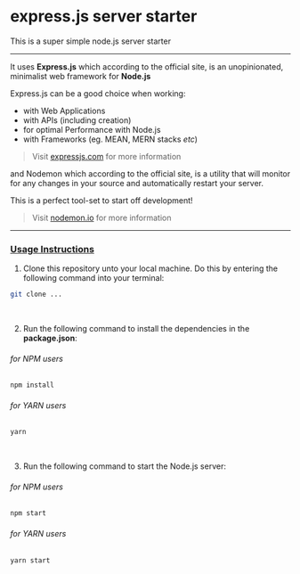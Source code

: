 # express.js server starter

This is a super simple node.js server starter

- - -

It uses **Express.js** which according to the official site, is an unopinionated, minimalist web framework for **Node.js**

Express.js can be a good choice when working:
* with Web Applications  
* with APIs (including creation)
* for optimal Performance with Node.js
* with Frameworks (eg. MEAN, MERN stacks _etc_)

> Visit <a href="https://expressjs.com/" target="_blank" alt="expressjs.com">expressjs.com</a> for more information

and Nodemon which according to the official site, is a utility that will monitor for any changes in your source and automatically restart your server.

This is a perfect tool-set to start off development!

> Visit <a href="https://nodemon.io/" target="_blank" alt="nodemon.io">nodemon.io</a> for more information

- - -

### [Usage Instructions]()

1. Clone this repository unto your local machine. Do this by entering the following command into your terminal:

```bash
git clone ...
```

<br />

2. Run the following command to install the dependencies in the **package.json**:

###### for NPM users
```bash
npm install
```

###### for YARN users
```bash
yarn
```

<br />

3. Run the following command to start the Node.js server:

###### for NPM users
```bash
npm start
```

###### for YARN users
```bash
yarn start
```
